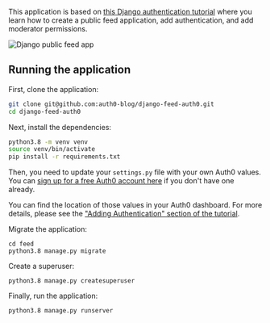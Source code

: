 This application is based on [this Django authentication tutorial](https://auth0.com/blog/django-authentication/) where you learn how to create a public feed application, add authentication, and add moderator permissions.

![Django public feed app](https://cdn.auth0.com/blog/django-authentication/django-public-feed.png)

## Running the application

First, clone the application:

```bash
git clone git@github.com:auth0-blog/django-feed-auth0.git
cd django-feed-auth0
```

Next, install the dependencies:

```bash
python3.8 -m venv venv
source venv/bin/activate
pip install -r requirements.txt
```

Then, you need to update your `settings.py` file with your own Auth0 values. You can [sign up for a free Auth0 account here](https://auth0.com/signup) if you don't have one already.

You can find the location of those values in your Auth0 dashboard. For more details, please see the ["Adding Authentication" section of the tutorial](https://auth0.com/blog/django-authentication#adding-authentication).


Migrate the application:

```shell script
cd feed
python3.8 manage.py migrate
```

Create a superuser:

```shell script
python3.8 manage.py createsuperuser
```

Finally, run the application:

```bash
python3.8 manage.py runserver
```
